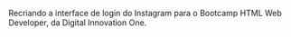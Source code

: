 Recriando a interface de login do Instagram para o Bootcamp HTML Web Developer, da Digital Innovation One. 